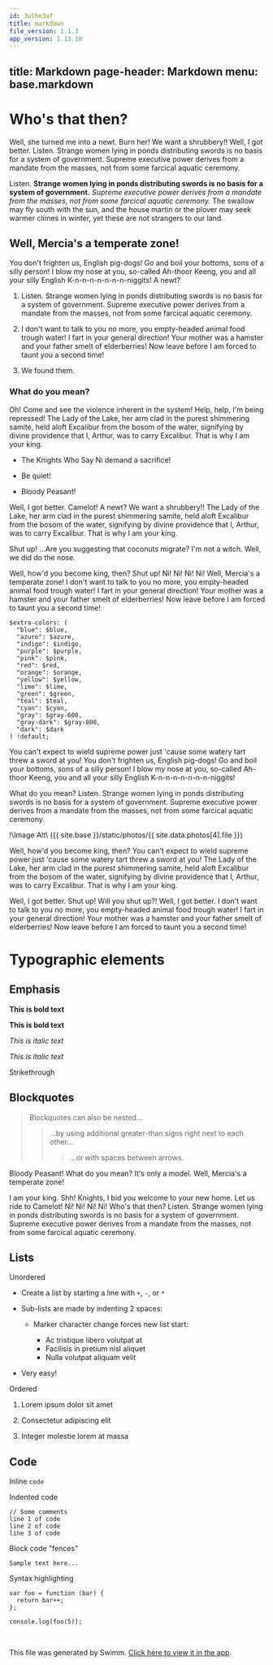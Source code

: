 ```yaml
---
id: 3ulho3af
title: markdown
file_version: 1.1.3
app_version: 1.13.10
---
```


## title: Markdown page-header: Markdown menu: base.markdown

# Who's that then?

Well, she turned me into a newt. Burn her! We want a shrubbery!! Well, I got better. Listen. Strange women lying in ponds distributing swords is no basis for a system of government. Supreme executive power derives from a mandate from the masses, not from some farcical aquatic ceremony.

Listen. **Strange women lying in ponds distributing swords is no basis for a system of government.** _Supreme executive power derives from a mandate from the masses, not from some farcical aquatic ceremony._ The swallow may fly south with the sun, and the house martin or the plover may seek warmer climes in winter, yet these are not strangers to our land.

## Well, Mercia's a temperate zone!

You don't frighten us, English pig-dogs! Go and boil your bottoms, sons of a silly person! I blow my nose at you, so-called Ah-thoor Keeng, you and all your silly English K-n-n-n-n-n-n-n-niggits! A newt?

1.  Listen. Strange women lying in ponds distributing swords is no basis for a system of government. Supreme executive power derives from a mandate from the masses, not from some farcical aquatic ceremony.

2.  I don't want to talk to you no more, you empty-headed animal food trough water! I fart in your general direction! Your mother was a hamster and your father smelt of elderberries! Now leave before I am forced to taunt you a second time!

3.  We found them.

### What do you mean?

Oh! Come and see the violence inherent in the system! Help, help, I'm being repressed! The Lady of the Lake, her arm clad in the purest shimmering samite, held aloft Excalibur from the bosom of the water, signifying by divine providence that I, Arthur, was to carry Excalibur. That is why I am your king.

*   The Knights Who Say Ni demand a sacrifice!

*   Be quiet!

*   Bloody Peasant!

Well, I got better. Camelot! A newt? We want a shrubbery!! The Lady of the Lake, her arm clad in the purest shimmering samite, held aloft Excalibur from the bosom of the water, signifying by divine providence that I, Arthur, was to carry Excalibur. That is why I am your king.

Shut up! …Are you suggesting that coconuts migrate? I'm not a witch. Well, we did do the nose.

Well, how'd you become king, then? Shut up! Ni! Ni! Ni! Ni! Well, Mercia's a temperate zone! I don't want to talk to you no more, you empty-headed animal food trough water! I fart in your general direction! Your mother was a hamster and your father smelt of elderberries! Now leave before I am forced to taunt you a second time!

```
$extra-colors: (
  "blue": $blue,
  "azure": $azure,
  "indigo": $indigo,
  "purple": $purple,
  "pink": $pink,
  "red": $red,
  "orange": $orange,
  "yellow": $yellow,
  "lime": $lime,
  "green": $green,
  "teal": $teal,
  "cyan": $cyan,
  "gray": $gray-600,
  "gray-dark": $gray-800,
  "dark": $dark
) !default;
```

You can't expect to wield supreme power just 'cause some watery tart threw a sword at you! You don't frighten us, English pig-dogs! Go and boil your bottoms, sons of a silly person! I blow my nose at you, so-called Ah-thoor Keeng, you and all your silly English K-n-n-n-n-n-n-n-niggits!

What do you mean? Listen. Strange women lying in ponds distributing swords is no basis for a system of government. Supreme executive power derives from a mandate from the masses, not from some farcical aquatic ceremony.

!\Image Alt\ ({{ site.base }}/static/photos/{{ site.data.photos\[4\].file }})

Well, how'd you become king, then? You can't expect to wield supreme power just 'cause some watery tart threw a sword at you! The Lady of the Lake, her arm clad in the purest shimmering samite, held aloft Excalibur from the bosom of the water, signifying by divine providence that I, Arthur, was to carry Excalibur. That is why I am your king.

Well, I got better. Shut up! Will you shut up?! Well, I got better. I don't want to talk to you no more, you empty-headed animal food trough water! I fart in your general direction! Your mother was a hamster and your father smelt of elderberries! Now leave before I am forced to taunt you a second time!

# Typographic elements

## Emphasis

**This is bold text**

**This is bold text**

_This is italic text_

_This is italic text_

Strikethrough

## Blockquotes

> Blockquotes can also be nested...
> 
> > ...by using additional greater-than signs right next to each other...
> > 
> > > ...or with spaces between arrows.

Bloody Peasant! What do you mean? It's only a model. Well, Mercia's a temperate zone!

I am your king. Shh! Knights, I bid you welcome to your new home. Let us ride to Camelot! Ni! Ni! Ni! Ni! Who's that then? Listen. Strange women lying in ponds distributing swords is no basis for a system of government. Supreme executive power derives from a mandate from the masses, not from some farcical aquatic ceremony.

## Lists

Unordered

*   Create a list by starting a line with `+`, `-`, or `*`

*   Sub-lists are made by indenting 2 spaces:

    *   Marker character change forces new list start:

        *   Ac tristique libero volutpat at
        *   Facilisis in pretium nisl aliquet
        *   Nulla volutpat aliquam velit

*   Very easy!

Ordered

1.  Lorem ipsum dolor sit amet

2.  Consectetur adipiscing elit

3.  Integer molestie lorem at massa

## Code

Inline `code`

Indented code

```
// Some comments
line 1 of code
line 2 of code
line 3 of code
```

Block code "fences"

```
Sample text here...
```

Syntax highlighting

```
var foo = function (bar) {
  return bar++;
};

console.log(foo(5));
```

<br/>

This file was generated by Swimm. [Click here to view it in the app](https://swimm-web-app.web.app/repos/Z2l0aHViJTNBJTNBdGFibGVyJTNBJTNBc2h1anV1dQ==/docs/3ulho3af).
